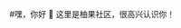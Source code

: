 #嘿，你好 👋
这里是柚果社区，很高兴认识你！
<!--
**youguoshequ/youguoshequ** 是一个 ✨ _special_ ✨ 存储库，因为它的“README.md”（此文件）出现在您的 GitHub 个人资料中。

以下是一些帮助您入门的想法：

- 🔭 我目前正在研究...
- 🌱 我目前正在学习...
- 👯 我希望合作...
- 🤔 我正在寻求帮助...
- 💬 问我...
- 📫 如何联系我： ...
- 😄 代词：...
- ⚡ 有趣的事实： ...
-->
